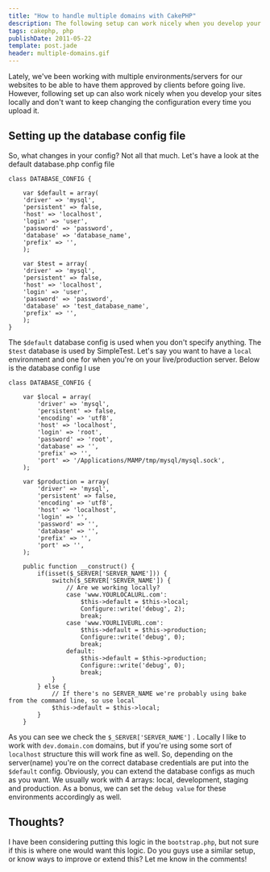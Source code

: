 ```yaml
---
title: "How to handle multiple domains with CakePHP"
description: The following setup can work nicely when you develop your sites locally and don't want to change the configuration every time you upload it.
tags: cakephp, php
publishDate: 2011-05-22
template: post.jade
header: multiple-domains.gif
---
```


Lately, we've been working with multiple environments/servers for our websites to be able to have them approved by clients before going live. However, following set up can also work nicely when you develop your sites locally and don't want to keep changing the configuration every time you upload it.

## Setting up the database config file

So, what changes in your config? Not all that much. Let's have a look at the default database.php config file

    class DATABASE_CONFIG {

        var $default = array(
        'driver' => 'mysql',
        'persistent' => false,
        'host' => 'localhost',
        'login' => 'user',
        'password' => 'password',
        'database' => 'database_name',
        'prefix' => '',
        );

        var $test = array(
        'driver' => 'mysql',
        'persistent' => false,
        'host' => 'localhost',
        'login' => 'user',
        'password' => 'password',
        'database' => 'test_database_name',
        'prefix' => '',
        );
    }


The `$default` database config is used when you don't specify anything. The `$test` database is used by SimpleTest. Let's say you want to have a `local` environment and one for when you're on your live/production server. Below is the database config I use

    class DATABASE_CONFIG {

        var $local = array(
            'driver' => 'mysql',
            'persistent' => false,
            'encoding' => 'utf8',
            'host' => 'localhost',
            'login' => 'root',
            'password' => 'root',
            'database' => '',
            'prefix' => '',
            'port' => '/Applications/MAMP/tmp/mysql/mysql.sock',
        );

        var $production = array(
            'driver' => 'mysql',
            'persistent' => false,
            'encoding' => 'utf8',
            'host' => 'localhost',
            'login' => '',
            'password' => '',
            'database' => '',
            'prefix' => '',
            'port' => '',
        );

        public function __construct() {
            if(isset($_SERVER['SERVER_NAME'])) {
                switch($_SERVER['SERVER_NAME']) {
                    // Are we working locally?
                    case 'www.YOURLOCALURL.com':
                        $this->default = $this->local;
                        Configure::write('debug', 2);
                        break;
                    case 'www.YOURLIVEURL.com':
                        $this->default = $this->production;
                        Configure::write('debug', 0);
                        break;
                    default:
                        $this->default = $this->production;
                        Configure::write('debug', 0);
                        break;
                }
            } else {
                // If there's no SERVER_NAME we're probably using bake from the command line, so use local
                $this->default = $this->local;
            }
        }


As you can see we check the `$_SERVER['SERVER_NAME']` . Locally I like to work with `dev.domain.com` domains, but if you're using some sort of `localhost` structure this will work fine as well. So, depending on the server(name) you're on the correct database credentials are put into the `$default` config. Obviously, you can extend the database configs as much as you want. We usually work with 4 arrays: local, development, staging and production. As a bonus, we can set the `debug value` for these environments accordingly as well.

## Thoughts?

I have been considering putting this logic in the `bootstrap.php`, but not sure if this is where one would want this logic. Do you guys use a similar setup, or know ways to improve or extend this? Let me know in the comments!

